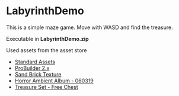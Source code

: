 # LabyrinthDemo

This is a simple maze game. Move with WASD and find the treasure.

Executable in **LabyrinthDemo.zip**

Used assets from the asset store  
- [Standard Assets](https://assetstore.unity.com/packages/essentials/asset-packs/standard-assets-32351)  
- [ProBuilder 2.x](https://assetstore.unity.com/packages/tools/modeling/probuilder-2-x-111418)  
- [Sand Brick Texture](https://assetstore.unity.com/packages/2d/textures-materials/brick/sand-brick-texture-115071)  
- [Horror Ambient Album - 060319](https://assetstore.unity.com/packages/audio/ambient/horror-ambient-album-060319-147877)  
- [Treasure Set - Free Chest](https://assetstore.unity.com/packages/3d/props/interior/treasure-set-free-chest-72345)
